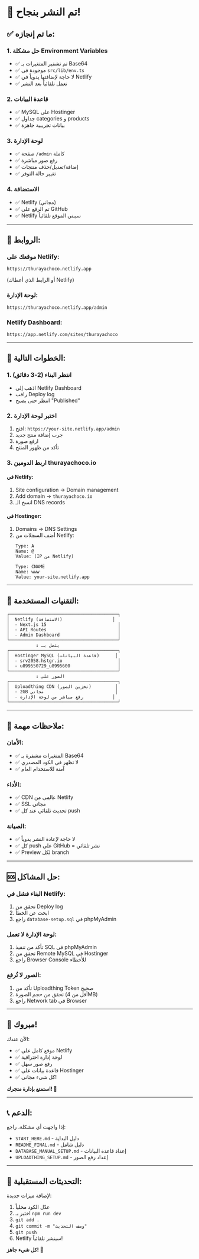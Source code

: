 # 🎉 تم النشر بنجاح!

## ✅ ما تم إنجازه:

### 1. حل مشكلة Environment Variables
- ✅ تم تشفير المتغيرات بـ Base64
- ✅ موجودة في `src/lib/env.ts`
- ✅ لا حاجة لإضافتها يدوياً في Netlify
- ✅ تعمل تلقائياً بعد النشر

### 2. قاعدة البيانات
- ✅ MySQL على Hostinger
- ✅ جداول categories و products
- ✅ بيانات تجريبية جاهزة

### 3. لوحة الإدارة
- ✅ صفحة `/admin` كاملة
- ✅ رفع صور مباشرة
- ✅ إضافة/تعديل/حذف منتجات
- ✅ تغيير حالة التوفر

### 4. الاستضافة
- ✅ Netlify (مجاني)
- ✅ تم الرفع على GitHub
- ✅ Netlify سيبني الموقع تلقائياً

---

## 🔗 الروابط:

### موقعك على Netlify:
```
https://thurayachoco.netlify.app
```
(أو الرابط الذي أعطاك Netlify)

### لوحة الإدارة:
```
https://thurayachoco.netlify.app/admin
```

### Netlify Dashboard:
```
https://app.netlify.com/sites/thurayachoco
```

---

## 🎯 الخطوات التالية:

### 1. انتظر البناء (2-3 دقائق)
- اذهب إلى Netlify Dashboard
- راقب Deploy log
- انتظر حتى يصبح "Published"

### 2. اختبر لوحة الإدارة
1. افتح: `https://your-site.netlify.app/admin`
2. جرب إضافة منتج جديد
3. ارفع صورة
4. تأكد من ظهور المنتج

### 3. اربط الدومين thurayachoco.io

#### في Netlify:
1. Site configuration → Domain management
2. Add domain → `thurayachoco.io`
3. انسخ الـ DNS records

#### في Hostinger:
1. Domains → DNS Settings
2. أضف السجلات من Netlify:
   ```
   Type: A
   Name: @
   Value: (IP من Netlify)
   
   Type: CNAME
   Name: www
   Value: your-site.netlify.app
   ```

---

## 🔧 التقنيات المستخدمة:

```
┌─────────────────────────────────────────┐
│  Netlify (الاستضافة)                   │
│  - Next.js 15                           │
│  - API Routes                           │
│  - Admin Dashboard                      │
└─────────────────────────────────────────┘
           ↓ يتصل بـ
┌─────────────────────────────────────────┐
│  Hostinger MySQL (قاعدة البيانات)      │
│  - srv2058.hstgr.io                     │
│  - u899550729_u8995600                  │
└─────────────────────────────────────────┘
           ↓ الصور على
┌─────────────────────────────────────────┐
│  Uploadthing CDN (تخزين الصور)         │
│  - 2GB مجاني                           │
│  - رفع مباشر من لوحة الإدارة           │
└─────────────────────────────────────────┘
```

---

## 📝 ملاحظات مهمة:

### الأمان:
- ✅ المتغيرات مشفرة بـ Base64
- ✅ لا تظهر في الكود المصدري
- ✅ آمنة للاستخدام العام

### الأداء:
- ✅ CDN عالمي من Netlify
- ✅ SSL مجاني
- ✅ تحديث تلقائي عند كل push

### الصيانة:
- ✅ لا حاجة لإعادة النشر يدوياً
- ✅ كل push على GitHub = نشر تلقائي
- ✅ Preview لكل branch

---

## 🆘 حل المشاكل:

### البناء فشل في Netlify:
1. تحقق من Deploy log
2. ابحث عن الخطأ
3. راجع `database-setup.sql` في phpMyAdmin

### لوحة الإدارة لا تعمل:
1. تأكد من تنفيذ SQL في phpMyAdmin
2. تحقق من Remote MySQL في Hostinger
3. راجع Browser Console للأخطاء

### الصور لا تُرفع:
1. تأكد من Uploadthing Token صحيح
2. تحقق من حجم الصورة (أقل من 4MB)
3. راجع Network tab في Browser

---

## 🎉 مبروك!

الآن عندك:
- ✅ موقع كامل على Netlify
- ✅ لوحة إدارة احترافية
- ✅ رفع صور سهل
- ✅ قاعدة بيانات على Hostinger
- ✅ كل شيء مجاني!

**استمتع بإدارة متجرك! 🍫**

---

## 📞 الدعم:

إذا واجهت أي مشكلة، راجع:
- `START_HERE.md` - دليل البداية
- `README_FINAL.md` - دليل شامل
- `DATABASE_MANUAL_SETUP.md` - إعداد قاعدة البيانات
- `UPLOADTHING_SETUP.md` - إعداد رفع الصور

---

## 🚀 التحديثات المستقبلية:

لإضافة ميزات جديدة:
1. عدّل الكود محلياً
2. اختبر بـ `npm run dev`
3. `git add .`
4. `git commit -m "وصف التحديث"`
5. `git push`
6. Netlify سينشر تلقائياً!

**كل شيء جاهز! 🎯**
